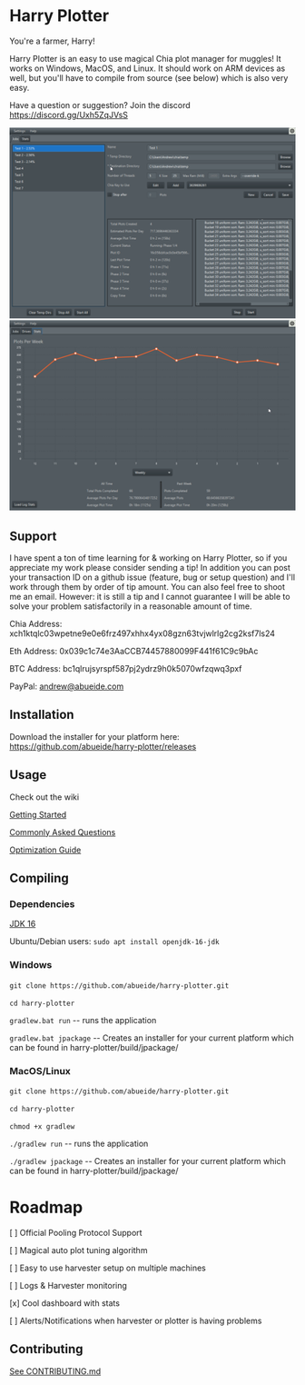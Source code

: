 # Harry Plotter

You're a farmer, Harry!

Harry Plotter is an easy to use magical Chia plot manager for muggles! It works on Windows, MacOS, and Linux. It should
work on ARM devices as well, but you'll have to compile from source (see below) which is also very easy.

Have a question or suggestion? Join the discord https://discord.gg/Uxh5ZqJVsS

![demo.png](wiki/demo.png)
![statsdemo.png](wiki/statsdemo.png)

## Support

I have spent a ton of time learning for & working on Harry Plotter, so if you appreciate my work please consider sending
a tip! In addition you can post your transaction ID on a github issue (feature, bug or setup question) and I'll work
through them by order of tip amount. You can also feel free to shoot me an email. However: it is still a tip and I
cannot guarantee I will be able to solve your problem satisfactorily in a reasonable amount of time.

Chia Address: xch1ktqlc03wpetne9e0e6frz497xhhx4yx08gzn63tvjwlrlg2cg2ksf7ls24

Eth Address: 0x039c1c74e3AaCCB74457880099F441f61C9c9bAc

BTC Address: bc1qlrujsyrspf587pj2ydrz9h0k5070wfzqwq3pxf

PayPal: andrew@abueide.com

## Installation

Download the installer for your platform here: https://github.com/abueide/harry-plotter/releases

## Usage

Check out the wiki 

[Getting Started](https://github.com/abueide/harry-plotter/wiki/Getting-Started)

[Commonly Asked Questions](https://github.com/abueide/harry-plotter/wiki/Commonly-Asked-Questions)

[Optimization Guide](https://github.com/abueide/harry-plotter/wiki/Optimization-Guide)

## Compiling

### Dependencies

[JDK 16](https://adoptopenjdk.net/?variant=openjdk16&jvmVariant=hotspot)

Ubuntu/Debian users: `sudo apt install openjdk-16-jdk`

### Windows

`git clone https://github.com/abueide/harry-plotter.git`

`cd harry-plotter`

`gradlew.bat run` -- runs the application

`gradlew.bat jpackage` -- Creates an installer for your current platform which can be found in
harry-plotter/build/jpackage/

### MacOS/Linux

`git clone https://github.com/abueide/harry-plotter.git`

`cd harry-plotter`

`chmod +x gradlew`

`./gradlew run` -- runs the application

`./gradlew jpackage` -- Creates an installer for your current platform which can be found in
harry-plotter/build/jpackage/

# Roadmap

[ ] Official Pooling Protocol Support

[ ] Magical auto plot tuning algorithm

[ ] Easy to use harvester setup on multiple machines

[ ] Logs & Harvester monitoring

[x] Cool dashboard with stats

[ ] Alerts/Notifications when harvester or plotter is having problems

## Contributing

[See CONTRIBUTING.md](CONTRIBUTING.md)
